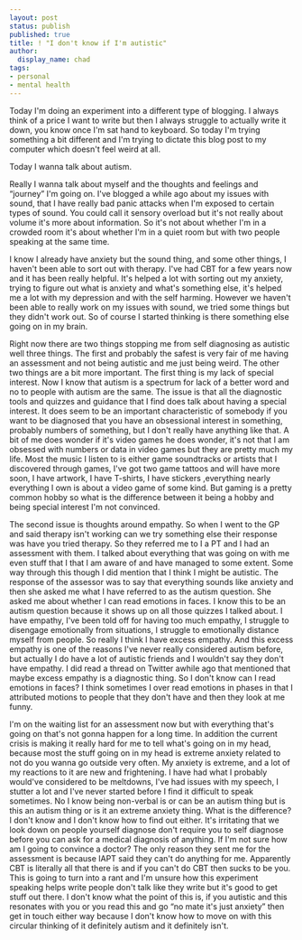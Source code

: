 ```yaml
---
layout: post
status: publish
published: true
title: ! "I don't know if I'm autistic"
author:
  display_name: chad
tags:
- personal
- mental health
---
```


Today I'm doing an experiment into a different type of blogging. I always think of a price I want to write but then I always struggle to actually write it down, you know once I'm sat hand to keyboard. So today I'm trying something a bit different and I'm trying to dictate this blog post to my computer which doesn't feel weird at all.

Today I wanna talk about autism.

<!--more-->

Really I wanna talk about myself and the thoughts and feelings and “journey” I'm going on. I've blogged a while ago about my issues with sound, that I have really bad panic attacks when I'm exposed to certain types of sound. You could call it sensory overload but it's not really about volume it's more about information. So it's not about whether I'm in a crowded room it's about whether I'm in a quiet room but with two people speaking at the same time.

I know I already have anxiety but the sound thing, and some other things, I haven't been able to sort out with therapy. I've had CBT for a few years now and it has been really helpful. It's helped a lot with sorting out my anxiety, trying to figure out what is anxiety and what's something else, it's helped me a lot with my depression and with the self harming. However we haven't been able to really work on my issues with sound, we tried some things but they didn't work out. So of course I started thinking is there something else going on in my brain.

Right now there are two things stopping me from self diagnosing as autistic well three things. The first and probably the safest is very fair of me having an assessment and not being autistic and me just being weird. The other two things are a bit more important. The first thing is my lack of special interest. Now I know that autism is a spectrum for lack of a better word and no to people with autism are the same. The issue is that all the diagnostic tools and quizzes and guidance that I find does talk about having a special interest. It does seem to be an important characteristic of somebody if you want to be diagnosed that you have an obsessional interest in something, probably numbers of something, but I don't really have anything like that. A bit of me does wonder if it's video games he does wonder, it's not that I am obsessed with numbers or data in video games but they are pretty much my life. Most the music I listen to is either game soundtracks or artists that I discovered through games, I've got two game tattoos and will have more soon, I have artwork, I have T-shirts, I have stickers ,everything nearly everything I own
is about a video game of some kind. But gaming is a pretty common hobby so what is the difference between it being a hobby and being special interest I'm not convinced.

The second issue is thoughts around empathy. So when I went to the GP and said therapy isn't working can we try something else their response was have you tried therapy. So they referred me to I a PT and I had an assessment with them. I talked about everything that was going on with me even stuff that I that I am aware of and have managed to some extent. Some way through this though I did mention that I think I might be autistic. The response of the assessor was to say that everything sounds like anxiety and then she asked me what I have referred to as the autism question. She asked me about whether I can read emotions in faces. I know this to be an autism question because it shows up on all those quizzes I talked about. I have empathy, I've been told off for having too much empathy, I struggle to disengage emotionally from situations, I struggle to emotionally distance myself from people. So really I think I have excess empathy. And this excess empathy is one of the reasons I've never really considered autism before, but actually I do have a lot of autistic friends and I wouldn't say they don't have empathy. I did read a thread on Twitter awhile ago that mentioned that maybe excess empathy is a diagnostic thing. So I don't know can I read emotions in faces? I think sometimes I over read emotions in phases in that I attributed motions to people that they don't have and then they look at me funny.

I'm on the waiting list for an assessment now but with everything that's going on that's not gonna happen for a long time. In addition the current crisis is making it really hard for me to tell what's going on in my head, because most the stuff going on in my head is extreme anxiety related to not do you wanna go outside very often. My anxiety is extreme, and a lot of my reactions to it are new and frightening. I have had what I probably would've considered to be meltdowns, I've had issues with my speech, I stutter a lot and I've never started before I find it difficult to speak sometimes. No I know being non-verbal is or can be an autism thing but is this an autism thing or is it an extreme anxiety thing. What is the difference? I don't know and I don't know how to find out either. It's irritating that we look down on people yourself diagnose don't require you to self diagnose before you can ask for a medical diagnosis of anything. If I'm not sure how am I going to convince a doctor? The only reason they sent me for the assessment is because IAPT said they can't do anything for me. Apparently CBT is literally all that there is and if you can't do CBT then sucks to be you. This is going to turn into a rant and I'm unsure how this experiment speaking helps write people don't talk like they write but it's good to get stuff out there. I don't know what the point of this is, if you autistic and this resonates with you or you read this and go “no mate it's just anxiety” then get in touch either way because I don't know how to move on with this circular thinking of it definitely autism and it definitely isn't.
